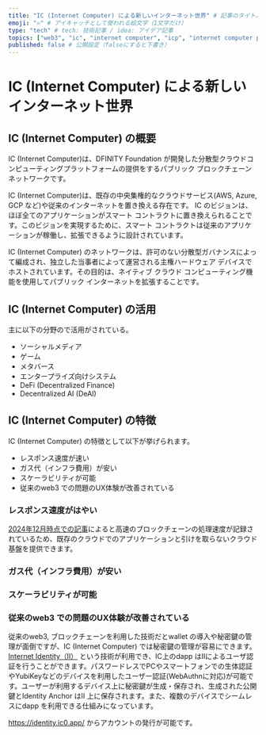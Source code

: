 ```yaml
---
title: "IC (Internet Computer) による新しいインターネット世界" # 記事のタイトル
emoji: "♾️" # アイキャッチとして使われる絵文字（1文字だけ）
type: "tech" # tech: 技術記事 / idea: アイデア記事
topics: ["web3", "ic", "internet computer", "icp", "internet computer protocol", "icp hackathon"] # タグ。["markdown", "rust", "aws"]のように指定する
published: false # 公開設定（falseにすると下書き）
---
```


# IC (Internet Computer) による新しいインターネット世界

## IC (Internet Computer) の概要

IC (Internet Computer)は、DFINITY Foundation が開発した分散型クラウドコンピューティングプラットフォームの提供をするパブリック ブロックチェーン ネットワークです。

IC (Internet Computer)は、既存の中央集権的なクラウドサービス(AWS, Azure, GCP など)や従来のインターネットを置き換える存在です。
IC のビジョンは、ほぼ全てのアプリケーションがスマート コントラクトに置き換えられることです。このビジョンを実現するために、スマート コントラクトは従来のアプリケーションが稼働し、拡張できるように設計されています。

IC (Internet Computer) のネットワークは、許可のない分散型ガバナンスによって編成され、独立した当事者によって運営される主権ハードウェア デバイスでホストされています。その目的は、ネイティブ クラウド コンピューティング機能を使用してパブリック インターネットを拡張することです。

## IC (Internet Computer) の活用

主に以下の分野ので活用がされている。

- ソーシャルメディア
- ゲーム
- メタバース
- エンタープライズ向けシステム
- DeFi (Decentralized Finance)
- Decentralized AI (DeAI)

## IC (Internet Computer) の特徴

IC (Internet Computer) の特徴として以下が挙げられます。

- レスポンス速度が速い
- ガス代（インフラ費用）が安い
- スケーラビリティが可能
- 従来のweb3 での問題のUX体験が改善されている

### レスポンス速度がはやい

[2024年12月時点での記事](https://www.icp-japan.org/post/icp-world-tps)によると高速のブロックチェーンの処理速度が記録されているため、既存のクラウドでのアプリケーションと引けを取らないクラウド基盤を提供できます。

### ガス代（インフラ費用）が安い

### スケーラビリティが可能

### 従来のweb3 での問題のUX体験が改善されている

従来のweb3, ブロックチェーンを利用した技術だとwallet の導入や秘密鍵の管理が面倒ですが、IC (Internet Computer) では秘密鍵の管理が容易にできます。
[Internet Identity（II）](https://internetcomputer.org/internet-identity) という技術が利用でき、IC上のdapp はIIによるユーザ認証を行うことができます。パスワードレスでPCやスマートフォンでの生体認証やYubiKeyなどのデバイスを利用したユーザー認証(WebAuthnに対応)が可能です。ユーザーが利用するデバイス上に秘密鍵が生成・保存され、生成された公開鍵とIdentity Anchor はII 上に保存されます。また、複数のデバイスでシームレスにdapp を利用できる仕組みになっています。

https://identity.ic0.app/ からアカウントの発行が可能です。

